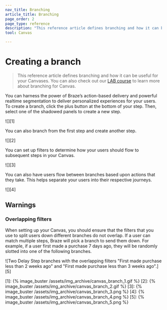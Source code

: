 ```yaml
---
nav_title: Branching
article_title: Branching
page_order: 2
page_type: reference
description: "This reference article defines branching and how it can be useful for your Canvases."
tool: Canvas

---
```


# Creating a branch

> This reference article defines branching and how it can be useful for your Canvases. You can also check out our [LAB course](https://lab.braze.com/canvas-course) to learn more about branching for Canvas.

You can harness the power of Braze’s action-based delivery and powerful realtime segmentation to deliver personalized experiences for your users. To create a branch, click the <i class="fas fa-plus-circle"></i> plus button at the bottom of your step. Then, select one of the shadowed panels to create a new step.

![][1]

You can also branch from the first step and create another step.

![][2]

You can set up filters to determine how your users should flow to subsequent steps in your Canvas.

![][3]

You can also have users flow between branches based upon actions that they take. This helps separate your users into their respective journeys. 

![][4]

## Warnings

### Overlapping filters

When setting up your Canvas, you should ensure that the filters that you use to split users down different branches do not overlap. If a user can match multiple steps, Braze will pick a branch to send them down. For example, if a user first made a purchase 7 days ago, they will be randomly slotted into one of the following branches.

![Two Delay Step branches with the overlapping filters "First made purchase less than 2 weeks ago" and "First made purchase less than 3 weeks ago".][5]

[1]: {% image_buster /assets/img_archive/canvas_branch_1.gif %}
[2]: {% image_buster /assets/img_archive/canvas_branch_2.gif %}
[3]: {% image_buster /assets/img_archive/canvas_branch_3.png %}
[4]: {% image_buster /assets/img_archive/canvas_branch_4.png %}
[5]: {% image_buster /assets/img_archive/canvas_branch_5.png %}